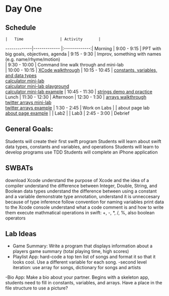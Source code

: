 # Day One

## Schedule
 	|	Time        		| Activity       |
   -------------|-------------       |:-------------:|
    Morning	    |   9:00 - 9:15      | PPT with big goals, objectives, agenda
		            |   9:15 - 9:30    	 | Improv, something with names (e.g. name/rhyme/motion)	     
 		            |   9:30 - 10:00 	   | Command line walk through and mini-lab      
 		            |   10:00 - 10:15	   | [XCode walkthrough](https://github.com/jrectenwald/intro-to-swift/blob/master/day-1/xcode-setup.md)
 		            |   10:15 - 10:45	   | [constants, variables, and data types](https://github.com/jrectenwald/intro-to-swift/blob/master/day-1/intro-constants-variables.md)<br>[calculator mini-lab](https://github.com/jrectenwald/intro-to-swift/blob/master/day-1/lab-calculator.md)<br>[calculator mini-lab playground](https://github.com/jrectenwald/intro-to-swift/tree/master/day-1/MyCalculator.playground)<br>[calculator mini-lab example](https://github.com/jrectenwald/intro-to-swift/tree/master/day-1/MyPlaygroundExample.playground)
	                    |  	10:45 - 11:30	   | [strings demo and practice](https://github.com/jrectenwald/intro-to-swift/blob/master/day-1/intro-string-methods.md)
Lunch 		            |   11:30 - 12:30      |
Afternoon                   |   12:30 - 1:30       | [arrays walkthrough](https://github.com/jrectenwald/intro-to-swift/blob/master/day-1/intro-arrays.md)<br>[twitter arrays mini-lab](https://github.com/jrectenwald/intro-to-swift/blob/master/day-1/twitter-arrays-mini-lab.md)<br>[twitter arrays example](https://github.com/jrectenwald/intro-to-swift/blob/master/day-1/TwitterArrays.playground/Contents.swift)
		            |   1:30 - 2:45        | Work on Labs
		            |                      | about page lab<br>[about page example](https://github.com/jrectenwald/intro-to-swift/tree/master/day-1/AboutPage)
		            |                      | Lab2
		            |                      | Lab3
		            |   2:45 - 3:00        | Debrief





## General Goals: 
Students will create their first swift program
Students will learn about swift data types, constants and variables, and operations
Students will learn to develop programs use TDD
Students will complete an iPhone application


## SWBATs
download Xcode
understand the purpose of Xcode and the idea of a compiler
understand the difference between Integer, Double, String, and Boolean data types 
understand the difference between using a constant and a variable
demonstrate type annotation, understand it is unneccesary because of type inference
follow convention for naming variables
print data to the Xcode console
understand what a code comment is and how to write them
execute mathmatical operations in swift: +, -, *, /, %, also boolean operators



## Lab Ideas
- Game Summary: Write a program that displays information about a players game summary (total playing time, high scores)
- Playlist App: hard-code a top ten list of songs and format it so that it looks cool. Use a different variable for each song.
        -second level iteration: use array for songs, dictionary for songs and artists

-Bio App: Make a bio about your partner. Begins with a skeleton app, students need to fill in constants, variables, and arrays. Have a place in the file structure to use a picture? 


